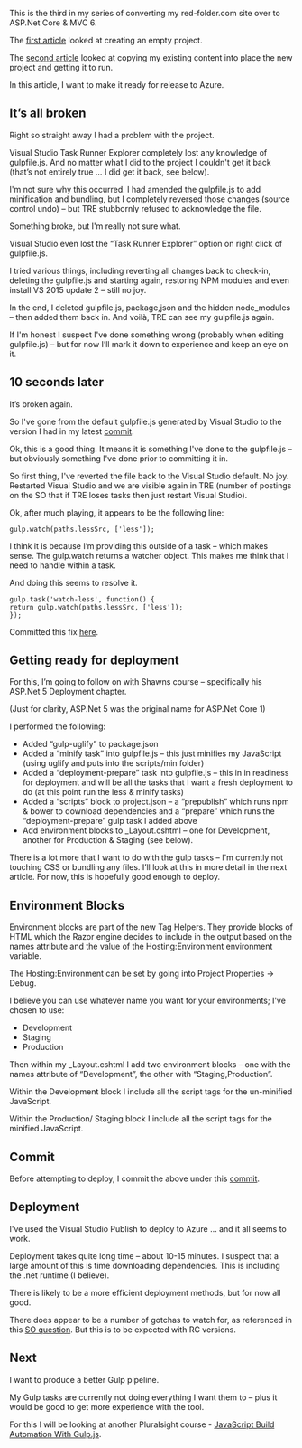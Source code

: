 This is the third in my series of converting my red-folder.com site over to ASP.Net Core &amp; MVC 6.

The [first article](/blog/converting-to-aspnet-core-part-1) looked at creating an empty project.

The [second article](/blog/converting-to-aspnet-core-part-2) looked at copying my existing content into place the new project and getting it to run.

In this article, I want to make it ready for release to Azure.

## It’s all broken
Right so straight away I had a problem with the project.

Visual Studio Task Runner Explorer completely lost any knowledge of gulpfile.js.  And no matter what I did to the project I couldn't get it back (that’s not entirely true … I did get it back, see below).

I'm not sure why this occurred.  I had amended the gulpfile.js to add minification and bundling, but I completely reversed those changes (source control undo) – but TRE stubbornly refused to acknowledge the file.

Something broke, but I'm really not sure what.

Visual Studio even lost the “Task Runner Explorer” option on right click of gulpfile.js.

I tried various things, including reverting all changes back to check-in, deleting the gulpfile.js and starting again, restoring NPM modules and even install VS 2015 update 2 – still no joy.

In the end, I deleted gulpfile.js, package,json and the hidden node_modules – then added them back in.  And voilà, TRE can see my gulpfile.js again.

If I'm honest I suspect I've done something wrong (probably when editing gulpfile.js) – but for now I’ll mark it down to experience and keep an eye on it.

## 10 seconds later
It’s broken again.

So I've gone from the default gulpfile.js generated by Visual Studio to the version I had in my latest [commit](https://github.com/Red-Folder/red-folder.com/commit/dcb2bfb6d1a7f0f3ea5b2c337e79d600c3b37a91).

Ok, this is a good thing.  It means it is something I've done to the gulpfile.js – but obviously something I've done prior to committing it in.

So first thing, I've reverted the file back to the Visual Studio default.  No joy.  Restarted Visual Studio and we are visible again in TRE (number of postings on the SO that if TRE loses tasks then just restart Visual Studio).

Ok, after much playing, it appears to be the following line:

```
gulp.watch(paths.lessSrc, ['less']);
```

I think it is because I’m providing this outside of a task – which makes sense.  The gulp.watch returns a watcher object.  This makes me think that I need to handle within a task.

And doing this seems to resolve it.

```
gulp.task('watch-less', function() {
return gulp.watch(paths.lessSrc, ['less']);
});
```

Committed this fix [here](https://github.com/Red-Folder/red-folder.com/commit/15f0d8921e91cb0ddbe7b332f3688235ad2ac316).

## Getting ready for deployment
For this, I’m going to follow on with Shawns course – specifically his ASP.Net 5 Deployment chapter.

(Just for clarity, ASP.Net 5 was the original name for ASP.Net Core 1)

I performed the following:

* Added “gulp-uglify” to package.json
* Added a “minify task” into gulpfile.js – this just minifies my JavaScript (using uglify and puts into the scripts/min folder)
* Added a “deployment-prepare” task into gulpfile.js – this in in readiness for deployment and will be all the tasks that I want a fresh deployment to do (at this point run the less &amp; minify tasks)
* Added a “scripts” block to project.json – a “prepublish” which runs npm &amp; bower to download dependencies and a “prepare” which runs the “deployment-prepare” gulp task I added above
* Add environment blocks to _Layout.cshtml – one for Development, another for Production &amp; Staging (see below).

There is a lot more that I want to do with the gulp tasks – I'm currently not touching CSS or bundling any files.  I’ll look at this in more detail in the next article.  For now, this is hopefully good enough to deploy.

## Environment Blocks
Environment blocks are part of the new Tag Helpers.  They provide blocks of HTML which the Razor engine decides to include in the output based on the names attribute and the value of the Hosting:Environment environment variable.

The Hosting:Environment can be set by going into Project Properties -> Debug.

I believe you can use whatever name you want for your environments; I've chosen to use:

* Development
* Staging
* Production

Then within my _Layout.cshtml I add two environment blocks – one with the names attribute of “Development”, the other with “Staging,Production”.

Within the Development block I include all the script tags for the un-minified JavaScript.

Within the Production/ Staging block I include all the script tags for the minified JavaScript.

## Commit
Before attempting to deploy, I commit the above under this [commit](https://github.com/Red-Folder/red-folder.com/commit/d15f9a1e7e28f325a62f9aec2e0de81f2e692ab8).

## Deployment
I've used the Visual Studio Publish to deploy to Azure … and it all seems to work.

Deployment takes quite long time – about 10-15 minutes.  I suspect that a large amount of this is time downloading dependencies.  This is including the .net runtime (I believe).

There is likely to be a more efficient deployment methods, but for now all good.

There does appear to be a number of gotchas to watch for, as referenced in this [SO question](http://stackoverflow.com/questions/35516206/problems-with-deploy-asp-net-5-asp-net-core-app-to-azure).  But this is to be expected with RC versions.

## Next
I want to produce a better Gulp pipeline.

My Gulp tasks are currently not doing everything I want them to – plus it would be good to get more experience with the tool.

For this I will be looking at another Pluralsight course - [JavaScript Build Automation With Gulp.js](https://app.pluralsight.com/library/courses/javascript-build-automation-gulpjs/table-of-contents).
